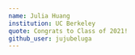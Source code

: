 ```yaml
---
name: Julia Huang 
institution: UC Berkeley 
quote: Congrats to Class of 2021! 
github_user: jujubeluga 
---
```



